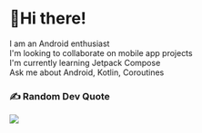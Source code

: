 # 💫Hi there! 
I am an Android enthusiast<br>I'm looking to collaborate on mobile app projects<br>I'm currently learning Jetpack Compose<br>Ask me about Android, Kotlin, Coroutines



### ✍️ Random Dev Quote
![](https://quotes-github-readme.vercel.app/api?type=horizontal&theme=radical)


<!-- Proudly created with GPRM ( https://gprm.itsvg.in ) -->

<!---
Nyae44/Nyae44 is a ✨ special ✨ repository because its `README.md` (this file) appears on your GitHub profile.
You can click the Preview link to take a look at your changes.
--->
